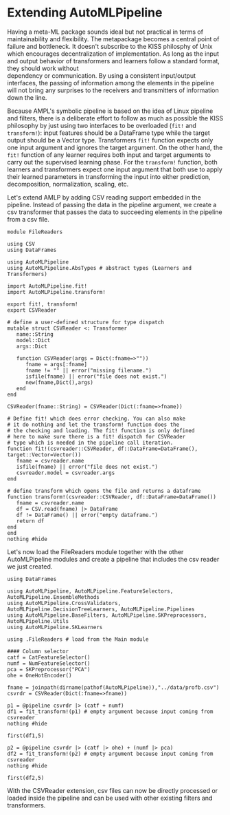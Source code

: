 # Extending AutoMLPipeline 

Having a meta-ML package sounds ideal  but not practical 
in terms of maintainability and flexibility. 
The metapackage becomes a central point of failure
and bottleneck. It doesn't subscribe to the KISS philosphy of
Unix which encourages decentralization of implementation. As long
as the input and output behavior of transformers and learners
follow a standard format, they should work without  
dependency or communication. By using a consistent input/output
interfaces, the passing of information
among the elements in the pipeline will not bring any
surprises to the receivers and transmitters of information
down the line.

Because AMPL's symbolic pipeline is based on the idea of Linux
pipeline and filters, there is a deliberate effort to follow
as much as possible the KISS philosophy by just using two
interfaces to be overloaded (`fit!` and `transform!`): 
input features should be a DataFrame type while
the target output should be a Vector type. Transformers `fit!`
function expects only one input argument and ignores the target 
argument. On the other hand, the `fit!` function of any learner 
requires both input and target arguments to carry out the 
supervised learning phase. For the `transform!` function, both
learners and transformers expect one input argument that both
use to apply their learned parameters in transforming the input
into either prediction, decomposition, normalization, scaling, etc.

Let's extend AMLP by adding CSV reading support embedded in the pipeline.
Instead of passing the data in the pipeline argument, we create
a csv transformer that passes the data to succeeding elements in the pipeline
from a csv file.

```@example csvreader
module FileReaders

using CSV 
using DataFrames

using AutoMLPipeline
using AutoMLPipeline.AbsTypes # abstract types (Learners and Transformers)

import AutoMLPipeline.fit!
import AutoMLPipeline.transform!

export fit!, transform!
export CSVReader

# define a user-defined structure for type dispatch
mutable struct CSVReader <: Transformer
   name::String
   model::Dict
   args::Dict

   function CSVReader(args = Dict(:fname=>""))
      fname = args[:fname]
      fname != "" || error("missing filename.")  
      isfile(fname) || error("file does not exist.")
      new(fname,Dict(),args)
   end
end

CSVReader(fname::String) = CSVReader(Dict(:fname=>fname))

# Define fit! which does error checking. You can also make 
# it do nothing and let the transform! function does the
# the checking and loading. The fit! function is only defined
# here to make sure there is a fit! dispatch for CSVReader
# type which is needed in the pipeline call iteration.
function fit!(csvreader::CSVReader, df::DataFrame=DataFrame(), target::Vector=Vector())
   fname = csvreader.name
   isfile(fname) || error("file does not exist.")
   csvreader.model = csvreader.args
end

# define transform which opens the file and returns a dataframe
function transform!(csvreader::CSVReader, df::DataFrame=DataFrame())
   fname = csvreader.name
   df = CSV.read(fname) |> DataFrame
   df != DataFrame() || error("empty dataframe.")
   return df
end
end
nothing #hide
```
Let's now load the FileReaders module together with the other AutoMLPipeline
modules and create a pipeline that includes the csv reader we just created.

```@example csvreader
using DataFrames

using AutoMLPipeline, AutoMLPipeline.FeatureSelectors, AutoMLPipeline.EnsembleMethods
using AutoMLPipeline.CrossValidators, AutoMLPipeline.DecisionTreeLearners, AutoMLPipeline.Pipelines
using AutoMLPipeline.BaseFilters, AutoMLPipeline.SKPreprocessors, AutoMLPipeline.Utils
using AutoMLPipeline.SKLearners

using .FileReaders # load from the Main module

#### Column selector
catf = CatFeatureSelector() 
numf = NumFeatureSelector()
pca = SKPreprocessor("PCA")
ohe = OneHotEncoder()

fname = joinpath(dirname(pathof(AutoMLPipeline)),"../data/profb.csv")
csvrdr = CSVReader(Dict(:fname=>fname))

p1 = @pipeline csvrdr |> (catf + numf)
df1 = fit_transform!(p1) # empty argument because input coming from csvreader
nothing #hide
```
```@repl csvreader
first(df1,5)
```
```@example csvreader
p2 = @pipeline csvrdr |> (catf |> ohe) + (numf |> pca)
df2 = fit_transform!(p2) # empty argument because input coming from csvreader
nothing #hide
```
```@repl csvreader
first(df2,5)
```
With the CSVReader extension, csv files can now be directly processed or loaded inside the pipeline
and can be used with other existing filters and transformers.
